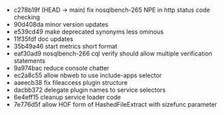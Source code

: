 - c278b19f (HEAD -> main) fix nosqlbench-265 NPE in http status code checking
- 90d408da minor version updates
- e539cd49 make deprecated synonyms less ominous
- 11f35fdf doc updates
- 35b49a46 start metrics short format
- eaf30ad9 nosqlbench-266 cql verify should allow multiple verification statements
- 9a974bac reduce console chatter
- ec2a8c55 allow nbweb to use include-apps selector
- aaeecb38 fix fileaccess plugin structure
- dacbb372 delegate plugin names to service selectors
- 6e4eff15 cleanup service loader code
- 7e776d5f allow HOF form of HashedFileExtract with sizefunc parameter
